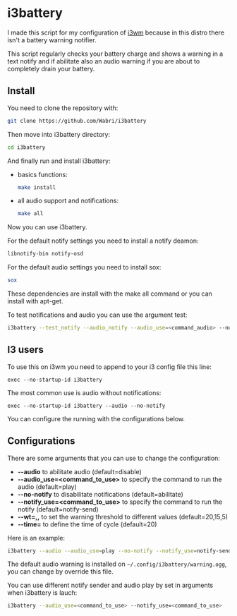 # i3battery

I made this script for my configuration of [i3wm](i3wm.org) because in this distro there isn't a battery warning notifier.

This script regularly checks your battery charge and shows a warning in a text notify and if abilitate also an audio warning if you are about to completely drain your battery.

## Install

You need to clone the repository with:
```bash
git clone https://github.com/Wabri/i3battery
```
Then move into i3battery directory:
```bash
cd i3battery
```
And finally run and install i3battery:
* basics functions:
	```bash
	make install
	```
* all audio support and notifications:
	```bash
	make all
	```
Now you can use i3battery.

For the default notify settings you need to install a notify deamon:
```bash
libnotify-bin notify-osd
```
For the default audio settings you need to install sox:
```bash
sox
```
These dependencies are install with the make all command or you can install with apt-get.

To test notifications and audio you can use the argument test:
```bash
i3battery --test_notify --audio_notify --audio_use=<command_audio> --notify_use=<command_notify>
```

## I3 users

To use this on i3wm you need to append to your i3 config file this line:
```i3wm
exec --no-startup-id i3battery
```
The most common use is audio without notifications:
```i3wm
exec --no-startup-id i3battery --audio --no-notify
```
You can configure the running with the configurations below.

## Configurations

There are some arguments that you can use to change the configuration:
* **--audio** to abilitate audio (default=disable)
* **--audio_use=<command_to_use>** to specify the command to run the audio (default=play)
* **--no-notify** to disabilitate notifications (default=abilitate)
* **--notify_use=<command_to_use>** to specify the command to run the notify (default=notify-send)
* **--wt=<wt1>,<wt2>,<wt3>** to set the warning threshold to different values (default=20,15,5)
* **--time=<value>** to define the time of cycle (default=20)

Here is an example:
```bash
i3battery --audio --audio_use=play --no-notify --notify_use=notify-send --wt=40,30,10 --time=5
```

The default audio warning is installed on `~/.config/i3battery/warning.ogg`, you can change by override this file.

You can use different notify sender and audio play by set in arguments when i3battery is lauch:
```bash
i3battery --audio_use=<command_to_use> --notify_use=<command_to_use>
```

